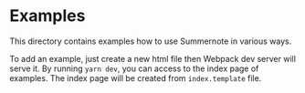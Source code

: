 Examples
========

This directory contains examples how to use Summernote in various ways.

To add an example, just create a new html file then Webpack dev server will serve it.
By running `yarn dev`, you can access to the index page of examples. The index page will be created from `index.template` file.
